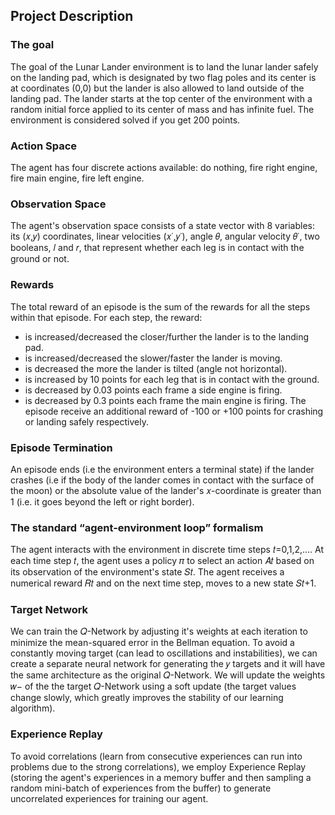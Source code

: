 ## Project Description

### The goal
The goal of the Lunar Lander environment is to land the lunar lander safely on the landing pad, which is designated by two flag poles and its center is at coordinates (0,0) but the lander is also allowed to land outside of the landing pad. The lander starts at the top center of the environment with a random initial force applied to its center of mass and has infinite fuel. The environment is considered solved if you get 200 points.

### Action Space
The agent has four discrete actions available: do nothing, fire right engine, fire main engine, fire left engine.

### Observation Space
The agent's observation space consists of a state vector with 8 variables: its (𝑥,𝑦) coordinates, linear velocities (𝑥˙,𝑦˙), angle 𝜃, angular velocity 𝜃˙, two booleans, 𝑙 and 𝑟, that represent whether each leg is in contact with the ground or not.

### Rewards
The total reward of an episode is the sum of the rewards for all the steps within that episode. For each step, the reward:
* is increased/decreased the closer/further the lander is to the landing pad.
* is increased/decreased the slower/faster the lander is moving.
* is decreased the more the lander is tilted (angle not horizontal).
* is increased by 10 points for each leg that is in contact with the ground.
* is decreased by 0.03 points each frame a side engine is firing.
* is decreased by 0.3 points each frame the main engine is firing.
The episode receive an additional reward of -100 or +100 points for crashing or landing safely respectively.

### Episode Termination
An episode ends (i.e the environment enters a terminal state) if the lander crashes (i.e if the body of the lander comes in contact with the surface of the moon) or the absolute value of the lander's 𝑥-coordinate is greater than 1 (i.e. it goes beyond the left or right border).

### The standard “agent-environment loop” formalism
The agent interacts with the environment in discrete time steps 𝑡=0,1,2,.... At each time step 𝑡, the agent uses a policy 𝜋 to select an action 𝐴𝑡 based on its observation of the environment's state 𝑆𝑡. The agent receives a numerical reward 𝑅𝑡 and on the next time step, moves to a new state 𝑆𝑡+1.

### Target Network
We can train the 𝑄-Network by adjusting it's weights at each iteration to minimize the mean-squared error in the Bellman equation.
To avoid a constantly moving target (can lead to oscillations and instabilities), we can create a separate neural network for generating the 𝑦 targets and it will have the same architecture as the original 𝑄-Network. We will update the weights 𝑤− of the the target 𝑄-Network using a soft update (the target values change slowly, which greatly improves the stability of our learning algorithm).

### Experience Replay
To avoid correlations (learn from consecutive experiences can run into problems due to the strong correlations), we employ Experience Replay (storing the agent's experiences in a memory buffer and then sampling a random mini-batch of experiences from the buffer) to generate uncorrelated experiences for training our agent.
